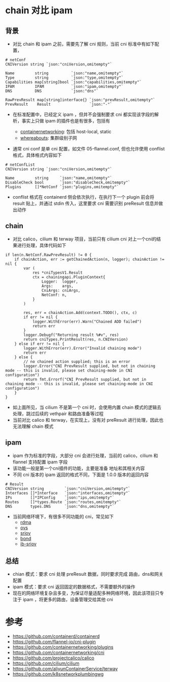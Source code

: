 # chain 对比 ipam

## 背景

- 对比 chain 和 ipam 之前，需要先了解 cni 规则，当前 cni 标准中有如下配置，

```
# netConf
CNIVersion string `json:"cniVersion,omitempty"`

Name         string          `json:"name,omitempty"`
Type         string          `json:"type,omitempty"`
Capabilities map[string]bool `json:"capabilities,omitempty"`
IPAM         IPAM            `json:"ipam,omitempty"`
DNS          DNS             `json:"dns"`

RawPrevResult map[string]interface{} `json:"prevResult,omitempty"`
PrevResult    Result                 `json:"-"`
```

- 在标准配置中，已经定义 ipam ，但并不会强制要求 cni 都实现该字段的解析，事实上只做 ipam 的插件也是有很多，包括有
    - [containernetworking](https://github.com/containernetworking/plugins/tree/main/plugins/ipam): 包括 host-local, static
    - [whereabouts](https://github.com/k8snetworkplumbingwg/whereabouts): 集群级别子网

- 通常 cni conf 是单 cni 配置，如文件 05-flannel.conf, 但也允许使用 conflist 格式，具体格式内容如下

```
# netConfList
CNIVersion string `json:"cniVersion,omitempty"`

Name         string     `json:"name,omitempty"`
DisableCheck bool       `json:"disableCheck,omitempty"`
Plugins      []*NetConf `json:"plugins,omitempty"`
```

- conflist 格式在 containerd 侧会依次执行，在执行下一个 plugin 前会将 result 贴上，并通过 stdin  传入，这里要求 cni 需要识别 preResult 信息并做出动作

## chain
- 对比 calico，cilium 和 terway 项目，当前只有 cilium cni 对上一个cni的结果进行处理，具体代码如下

```
if len(n.NetConf.RawPrevResult) != 0 {
    if chainAction, err := getChainedAction(n, logger); chainAction != nil {
        var (
            res *cniTypesV1.Result
            ctx = chainingapi.PluginContext{
                Logger:  logger,
                Args:    args,
                CniArgs: cniArgs,
                NetConf: n,
            }
        )

        res, err = chainAction.Add(context.TODO(), ctx, c)
        if err != nil {
            logger.WithError(err).Warn("Chained ADD failed")
            return err
        }
        logger.Debugf("Returning result %#v", res)
        return cniTypes.PrintResult(res, n.CNIVersion)
    } else if err != nil {
        logger.WithError(err).Error("Invalid chaining mode")
        return err
    } else {
        // no chained action supplied; this is an error
        logger.Error("CNI PrevResult supplied, but not in chaining mode -- this is invalid, please set chaining-mode in CNI configuration")
        return fmt.Errorf("CNI PrevResult supplied, but not in chaining mode -- this is invalid, please set chaining-mode in CNI configuration")
    }
}
```

- 如上面所见，当 cilium 不是第一个 cni 时，会使用内置 chain 模式的逻辑去处理，跳过后续的 vethpair 和路由准备等过程
- 当前对比 calico 和 terway，在实现上，没有对 preResult 进行处理，因此也无法理解 chain 模式

## ipam
- ipam 作为标准的字段，大部分 cni 会进行处理，当前的 calico，cilium 和 flannel 支持配置 ipam 字段
- 该功能一般是第一个cni插件的功能，主要是准备 地址和其相关内容
- 不同 cni 版本的 ipam 返回的格式不同，下面是 1.0.0 版本的返回内容

```
# Result
CNIVersion string         `json:"cniVersion,omitempty"`
Interfaces []*Interface   `json:"interfaces,omitempty"`
IPs        []*IPConfig    `json:"ips,omitempty"`
Routes     []*types.Route `json:"routes,omitempty"`
DNS        types.DNS      `json:"dns,omitempty"`
```

- 当前网络环境下，有很多不同功能的 cni，常见如下
    - [rdma](https://github.com/k8snetworkplumbingwg/rdma-cni)
    - [ovs](https://github.com/k8snetworkplumbingwg/ovs-cni)
    - [sriov](https://github.com/k8snetworkplumbingwg/sriov-cni)
    - [bond](https://github.com/k8snetworkplumbingwg/bond-cni)
    - [ib-sriov](https://github.com/k8snetworkplumbingwg/ib-sriov-cni)


## 总结
- chian 模式：要求 cni 处理 preResult 数据，同时要求完成 路由，dns和网关配置
- ipam 模式：要求 cni 返回固定的数据格式，不需要额外的操作
- 现在的网络环境复杂且多变，为保证尽量适配多种网络环境，因此该项目只专注于 ipam ，将更多的路由，设备管理交给其他 cni


# 参考
- https://github.com/containerd/containerd
- https://github.com/flannel-io/cni-plugin
- https://github.com/containernetworking/plugins
- https://github.com/containernetworking/cni
- https://github.com/projectcalico/calico
- https://github.com/cilium/cilium 
- https://github.com/aliyunContainerService/terway
- https://github.com/k8snetworkplumbingwg

